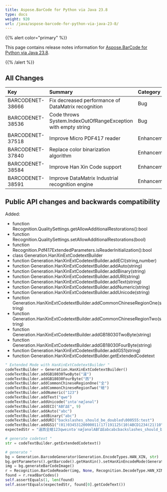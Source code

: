 ```yaml
---
title: Aspose.BarCode for Python via Java 23.8
type: docs
weight: 920
url: /java/aspose-barcode-for-python-via-java-23-8/
---
```


{{% alert color="primary" %}} 

This page contains release notes information for [Aspose.BarCode for Python via Java 23.8](https://downloads.aspose.com/barcode/python-java/new-releases/aspose.barcode-for-python-via-java-23.8/).

{{% /alert %}} 
## **All Changes**

|**Key**|**Summary**|**Category**|
| :- | :- | :- |
|BARCODENET-38666|Fix decreased performance of DataMatrix recognition|Bug|
|BARCODENET-38536|Code throws System.IndexOutOfRangeException with empty string|Bug|
|BARCODENET-37518|Improve Micro PDF417 reader|Enhancement|
|BARCODENET-37840|Replace color binarization algorithm|Enhancement|
|BARCODENET-38584|Improve Han Xin Code support|Enhancement|
|BARCODENET-38591|Improve DataMatrix Industrial recognition engine|Enhancement|

## Public API changes and backwards compatibility

Added:

- function Recognition.QualitySettings.getAllowAdditionalRestorations():bool
- function Recognition.QualitySettings.setAllowAdditionalRestorations(bool)
- function Recognition.Pdf417ExtendedParameters.isReaderInitialization():bool
- class  Generation.HanXinExtCodetextBuilder
- function Generation.HanXinExtCodetextBuilder.addECI(string,number)
- function Generation.HanXinExtCodetextBuilder.addAuto(string)
- function Generation.HanXinExtCodetextBuilder.addBinary(string)
- function Generation.HanXinExtCodetextBuilder.addURI(string)
- function Generation.HanXinExtCodetextBuilder.addText(string)
- function Generation.HanXinExtCodetextBuilder.addNumeric(string)
- function Generation.HanXinExtCodetextBuilder.addUnicode(string)
- function Generation.HanXinExtCodetextBuilder.addCommonChineseRegionOne(string)
- function Generation.HanXinExtCodetextBuilder.addCommonChineseRegionTwo(string)
- function Generation.HanXinExtCodetextBuilder.addGB18030TwoByte(string)
- function Generation.HanXinExtCodetextBuilder.addGB18030FourByte(string)
- function Generation.HanXinExtCodetextBuilder.addGS1(string)
- function Generation.HanXinExtCodetextBuilder.getExtendedCodetext

```Python
" Extended Mode with HanXinExtCodetextBuilder "
codeTextBuilder = Generation.HanXinExtCodetextBuilder()
codeTextBuilder.addGB18030TwoByte("漄")
codeTextBuilder.addGB18030FourByte("㐁")
codeTextBuilder.addCommonChineseRegionOne("全")
codeTextBuilder.addCommonChineseRegionTwo("螅")
codeTextBuilder.addNumeric("123")
codeTextBuilder.addText("qwe")
codeTextBuilder.addUnicode("ıntəˈnæʃənəl")
codeTextBuilder.addECI("ΑΒΓΔΕ", 9)
codeTextBuilder.addAuto("abc")
codeTextBuilder.addBinary("abc")
codeTextBuilder.addURI("backslashes_should_be_doubled\000555:test")
codeTextBuilder.addGS1("(01)03453120000011(17)191125(10)ABCD1234(21)10")
expectedStr = "漄㐁全螅123qweıntəˈnæʃənəlΑΒΓΔΕabcabcbackslashes_should_be_doubled\000555:test(01)03453120000011(17)191125(10)ABCD1234(21)10"

# generate codetext "
str = codeTextBuilder.getExtendedCodetext()

# generate "
bg = Generation.BarcodeGenerator(Generation.EncodeTypes.HAN_XIN, str)
bg.getParameters().getBarcode().getHanXin().setHanXinEncodeMode(Generation.HanXinEncodeMode.EXTENDED)
img = bg.generateBarCodeImage()
r = Recognition.BarCodeReader(img, None, Recognition.DecodeType.HAN_XIN))
found = r.readBarCodes()
self.assertEquals(1, len(found)
self.assertEquals(expectedStr, found[0].getCodeText())
```
 
